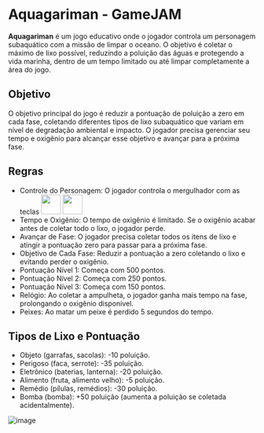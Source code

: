 # Aquagariman - GameJAM

__Aquagariman__ é um jogo educativo onde o jogador controla um personagem subaquático com a missão de limpar o oceano. O objetivo é coletar o máximo de lixo possível, reduzindo a poluição das águas e protegendo a vida marinha, dentro de um tempo limitado ou até limpar completamente a área do jogo. 

## Objetivo
O objetivo principal do jogo é reduzir a pontuação de poluição a zero em cada fase, coletando diferentes tipos de lixo subaquático que variam em nível de degradação ambiental e impacto. O jogador precisa gerenciar seu tempo e oxigênio para alcançar esse objetivo e avançar para a próxima fase.

## Regras
* Controle do Personagem: O jogador controla o mergulhador com as teclas <img src="https://github.com/user-attachments/assets/484ccedb-62da-4ccc-af31-df6c49ee854e" width="40" height="40"> <img src="https://github.com/user-attachments/assets/18fc1182-1bc9-43f6-b484-d6c9d6c5a40e" width="40" height="40">
* Tempo e Oxigênio: O tempo de oxigênio é limitado. Se o oxigênio acabar antes de coletar todo o lixo, o jogador perde.
* Avançar de Fase: O jogador precisa coletar todos os itens de lixo e atingir a pontuação zero para passar para a próxima fase.
* Objetivo de Cada Fase: Reduzir a pontuação a zero coletando o lixo e evitando perder o oxigênio.
* Pontuação Nível 1: Começa com 500 pontos.
* Pontuação Nível 2: Começa com 250 pontos.
* Pontuação Nível 3: Começa com 150 pontos.
* Relógio: Ao coletar a ampulheta, o jogador ganha mais tempo na fase, prolongando o oxigênio disponível.
* Peixes: Ao matar um peixe é perdido 5 segundos do tempo.

## Tipos de Lixo e Pontuação
* Objeto (garrafas, sacolas): -10 poluição.
* Perigoso (faca, serrote): -35 poluição.
* Eletrônico (baterias, lanterna): -20 poluição.
* Alimento (fruta, alimento velho): -5 poluição.
* Remédio (pílulas, remédios): -30 poluição.
* Bomba (bomba): +50 poluição (aumenta a poluição se coletada acidentalmente).

![image](https://github.com/user-attachments/assets/f7d7cc60-a4d9-4550-ae1e-2cc725a1a48c)

